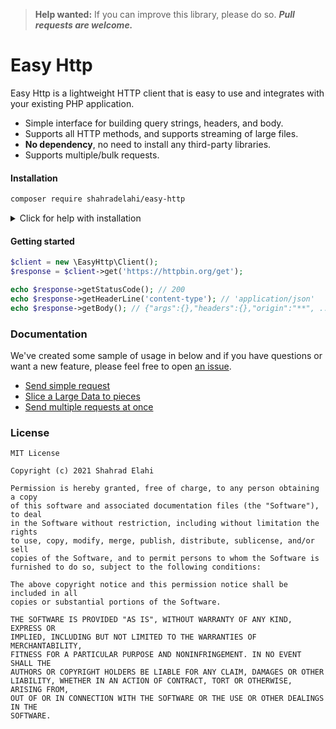 > **Help wanted:** If you can improve this library, please do so.
> ***Pull requests are welcome.***

# Easy Http
Easy Http is a lightweight HTTP client that is easy to use and integrates with your existing PHP application.

* Simple interface for building query strings, headers, and body.
* Supports all HTTP methods, and supports streaming of large files.
* **No dependency**, no need to install any third-party libraries.
* Supports multiple/bulk requests.

#### Installation

```sh
composer require shahradelahi/easy-http
```

<details>
 <summary>Click for help with installation</summary>

## Install Composer

If the above step didn't work, install composer and try again.

#### Debian / Ubuntu

```
sudo apt-get install curl php-curl
curl -s https://getcomposer.org/installer | php
php composer.phar install
```

Composer not found? Use this command instead:

```
php composer.phar require "shahradelahi/easy-http"
```

#### Windows:

[Download installer for Windows](https://github.com/jaggedsoft/php-binance-api/#installing-on-windows)

</details>

#### Getting started
```php
$client = new \EasyHttp\Client();
$response = $client->get('https://httpbin.org/get');

echo $response->getStatusCode(); // 200
echo $response->getHeaderLine('content-type'); // 'application/json'
echo $response->getBody(); // {"args":{},"headers":{},"origin":"**", ...}
```

### Documentation
We've created some sample of usage in below and if you have questions or want a new feature, please feel free to open [an issue](https://github.com/shahradelahi/easy-http/issues/new).

* [Send simple request](/tests/send-simple-request.php)
* [Slice a Large Data to pieces](/tests/slice-large-request.php)
* [Send multiple requests at once](/tests/send-multiple-requests.php)

### License
```
MIT License

Copyright (c) 2021 Shahrad Elahi

Permission is hereby granted, free of charge, to any person obtaining a copy
of this software and associated documentation files (the "Software"), to deal
in the Software without restriction, including without limitation the rights
to use, copy, modify, merge, publish, distribute, sublicense, and/or sell
copies of the Software, and to permit persons to whom the Software is
furnished to do so, subject to the following conditions:

The above copyright notice and this permission notice shall be included in all
copies or substantial portions of the Software.

THE SOFTWARE IS PROVIDED "AS IS", WITHOUT WARRANTY OF ANY KIND, EXPRESS OR
IMPLIED, INCLUDING BUT NOT LIMITED TO THE WARRANTIES OF MERCHANTABILITY,
FITNESS FOR A PARTICULAR PURPOSE AND NONINFRINGEMENT. IN NO EVENT SHALL THE
AUTHORS OR COPYRIGHT HOLDERS BE LIABLE FOR ANY CLAIM, DAMAGES OR OTHER
LIABILITY, WHETHER IN AN ACTION OF CONTRACT, TORT OR OTHERWISE, ARISING FROM,
OUT OF OR IN CONNECTION WITH THE SOFTWARE OR THE USE OR OTHER DEALINGS IN THE
SOFTWARE.
```

